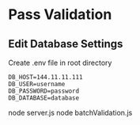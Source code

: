 # Pass Validation

## Edit Database Settings
Create .env file in root directory

```
DB_HOST=144.11.11.111
DB_USER=username
DB_PASSWORD=password
DB_DATABASE=database
```
node server.js
node batchValidation.js

